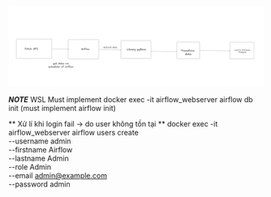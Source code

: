 ![img.png](img.png)


***NOTE*** WSL
Must implement 
docker exec -it airflow_webserver airflow db init   (must implement airflow init)


** Xử lí khi login fail -> do user không tồn tại **
docker exec -it airflow_webserver airflow users create \
    --username admin \
    --firstname Airflow \
    --lastname Admin \
    --role Admin \
    --email admin@example.com \
    --password admin



